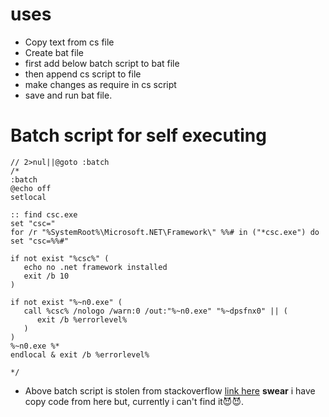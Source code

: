 
# uses 
- Copy text from cs file
- Create bat file
- first add below batch script to bat file
- then append cs script to file 
- make changes as require in cs script
- save and run bat file.

# Batch script for self executing

```
// 2>nul||@goto :batch
/*
:batch
@echo off
setlocal

:: find csc.exe
set "csc="
for /r "%SystemRoot%\Microsoft.NET\Framework\" %%# in ("*csc.exe") do  set "csc=%%#"

if not exist "%csc%" (
   echo no .net framework installed
   exit /b 10
)

if not exist "%~n0.exe" (
   call %csc% /nologo /warn:0 /out:"%~n0.exe" "%~dpsfnx0" || (
      exit /b %errorlevel% 
   )
)
%~n0.exe %*
endlocal & exit /b %errorlevel%

*/
```
* Above batch script is stolen from stackoverflow 
[link here](https://stackoverflow.com/questions/553143/compiling-executing-a-c-sharp-source-file-in-command-prompt)
**swear** i have copy code from here but, currently i can't find it😈😈.
